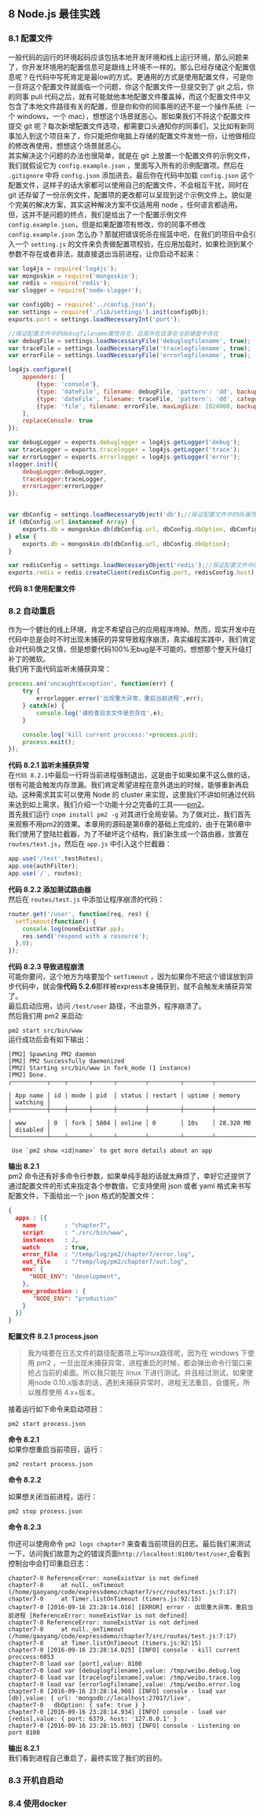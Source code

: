 ## 8 Node.js 最佳实践

### 8.1 配置文件
一般代码的运行的环境起码应该包括本地开发环境和线上运行环境，那么问题来了，你开发环境用的配置信息可是跟线上环境不一样的。那么已经存储这个配置信息呢？在代码中写死肯定是最low的方式。更通用的方式是使用配置文件，可是你一旦将这个配置文件就面临一个问题，你这个配置文件一旦提交到了 git 之后，你的同事 pull 代码之后，就有可能就他本地配置文件覆盖掉，而这个配置文件中又包含了本地文件路径有关的配置，但是你和你的同事用的还不是一个操作系统（一个 windows，一个 mac），想想这个场景就恶心。那如果我们不将这个配置文件提交 git 呢？每次新增配置文件选项，都需要口头通知你的同事们，又比如有新同事加入到这个项目来了，你只能把你电脑上存储的配置文件发他一份，让他做相应的修改再使用，想想这个场景就恶心。  
其实解决这个问题的办法也很简单，就是在 git 上放置一个配置文件的示例文件，我们就假设它为 `config.example.json` ，里面写入所有的示例配置项。然后在 `.gitignore` 中将 `config.json` 添加进去，最后你在代码中加载 `config.json` 这个配置文件，这样子的话大家都可以使用自己的配置文件，不会相互干扰，同时在 git 还存留了一份示例文件，配置项的更改都可以呈现到这个示例文件上。貌似是个完美的解决方案，其实这种解决方案不仅适用用 node ，任何语言都适用。  
但，这并不是问题的终点，我们是给出了一个配置示例文件 `config.example.json`，但是如果配置项有修改，你的同事不修改 `config.example.json` 怎么办？那就把错误扼杀在摇篮中吧，在我们的项目中会引入一个 `setting.js` 的文件来负责做配置项校验，在应用加载时，如果检测到某个参数不存在或者非法，就直接退出当前进程，让你启动不起来：  

```javascript
var log4js = require('log4js');
var mongoskin = require('mongoskin');
var redis = require('redis');
var slogger = require('node-slogger');

var configObj = require('../config.json');
var settings = require('./lib/settings').init(configObj);
exports.port = settings.loadNecessaryInt('port');

//保证配置文件中的debugfilename属性存在，且其所在目录在当前硬盘中存在
var debugFile = settings.loadNecessaryFile('debuglogfilename', true);
var traceFile = settings.loadNecessaryFile('tracelogfilename', true);
var errorFile = settings.loadNecessaryFile('errorlogfilename', true);

log4js.configure({
    appenders: [
        {type: 'console'},
        {type: 'dateFile', filename: debugFile, 'pattern': 'dd', backups: 10, category: 'debug'}, //
        {type: 'dateFile', filename: traceFile, 'pattern': 'dd', category: 'trace'},
        {type: 'file', filename: errorFile, maxLogSize: 1024000, backups: 10, category: 'error'}
    ],
    replaceConsole: true
});

var debugLogger = exports.debuglogger = log4js.getLogger('debug');
var traceLogger = exports.tracelogger = log4js.getLogger('trace');
var errorLogger = exports.errorlogger = log4js.getLogger('error');
slogger.init({
    debugLogger:debugLogger,
    traceLogger:traceLogger,
    errorLogger:errorLogger
});


var dbConfig = settings.loadNecessaryObject('db');//保证配置文件中的db属性存在
if (dbConfig.url instanceof Array) {
    exports.db = mongoskin.db(dbConfig.url, dbConfig.dbOption, dbConfig.relsetOption);
} else {
    exports.db = mongoskin.db(dbConfig.url, dbConfig.dbOption);
}

var redisConfig = settings.loadNecessaryObject('redis');//保证配置文件中的redis属性存在
exports.redis = redis.createClient(redisConfig.port, redisConfig.host);
```  
**代码 8.1 使用配置文件**  
### 8.2 自动重启
作为一个健壮的线上环境，肯定不希望自己的应用程序垮掉。然而，现实开发中在代码中总是会时不时出现未捕获的异常导致程序崩溃，真实编程实践中，我们肯定会对代码慎之又慎，但是想要代码100%无bug是不可能的，想想那个整天升级打补丁的微软。  
我们用下面代码监听未捕获异常：  

```javascript
process.on('uncaughtException', function(err) {
    try {
        errorlogger.error('出现重大异常，重启当前进程',err);
    } catch(e) {
        console.log('请检查日志文件是否存在',e);
    }

    console.log('kill current proccess:'+process.pid);
    process.exit();
});
```
**代码 8.2.1 监听未捕获异常**  
在`代码 8.2.1`中最后一行将当前进程强制退出，这是由于如果如果不这么做的话，很有可能会触发内存泄漏。我们肯定希望进程在意外退出的时候，能够重新再启动。这种需求其实可以使用 Node 的 cluster 来实现，这里我们不讲如何通过代码来达到如上需求，我们介绍一个功能十分之完备的工具——[pm2](http://pm2.keymetrics.io/)。  
首先我们运行 `cnpm install pm2 -g` 对其进行全局安装。为了做对比，我们首先来观察不用pm2的效果。本章用的源码是第6章的基础上完成的，由于在第6章中我们使用了登陆拦截器，为了不破坏这个结构，我们新生成一个路由器，放置在 `routes/test.js`，然后在 `app.js` 中引入这个拦截器：

```javascript
app.use('/test',testRotes);
app.use(authFilter);
app.use('/', routes);
```
**代码 8.2.2 添加测试路由器**  
然后在 `routes/test.js` 中添加让程序崩溃的代码：

```javascript
router.get('/user', function(req, res) {
  setTimeout(function() {
    console.log(noneExistVar.pp);
    res.send('respond with a resource');
  },0);  
});
```
**代码 8.2.3 导致进程崩溃**  
可能你要问，这个地方为啥要加个 `setTimeout` ，因为如果你不把这个错误放到异步代码中，就会像**代码 5.2.6**那样被express本身捕获到，就不会触发未捕获异常了。  
最后启动应用，访问 `/test/user` 路径，不出意外，程序崩溃了。  
然后我们用 pm2 来启动:  

`pm2 start src/bin/www`   
运行成功后会有如下输出：

```
[PM2] Spawning PM2 daemon                                                                                                         
[PM2] PM2 Successfully daemonized                                                                                                 
[PM2] Starting src/bin/www in fork_mode (1 instance)                                                                              
[PM2] Done.                                                                                                                       
┌──────────┬────┬──────┬──────┬────────┬─────────┬────────┬─────────────┬──────────┐                                                                  
                                                                                                              
│ App name │ id │ mode │ pid  │ status │ restart │ uptime │ memory      │ watching │                                              
├──────────┼────┼──────┼──────┼────────┼─────────┼────────┼─────────────┼──────────┤                                                                  
                                                                                                              
│ www      │ 0  │ fork │ 5804 │ online │ 0       │ 10s    │ 28.328 MB   │ disabled │                                              
└──────────┴────┴──────┴──────┴────────┴─────────┴────────┴─────────────┴──────────┘                                                                  
                                                                                                              
 Use `pm2 show <id|name>` to get more details about an app
```  
**输出 8.2.1**  
pm2 命令还有好多命令行参数，如果单纯手敲的话就太麻烦了，幸好它还提供了通过配置文件的形式来指定各个参数值，它支持使用 json 或者 yaml 格式来书写配置文件，下面给出一个 json 格式的配置文件：

```json
{
  apps : [{
    name        : "chapter7",
    script      : "./src/bin/www",
    instances   : 2,
    watch       : true,
    error_file  : "/temp/log/pm2/chapter7/error.log",
    out_file    : "/temp/log/pm2/chapter7/out.log",
    env: {
      "NODE_ENV": "development",
    },
    env_production : {
       "NODE_ENV": "production"
    }
  }]
}
```  
**配置文件 8.2.1 process.json**  
> 我为啥要在日志文件的路径配置项上写linux路径呢，因为在 windows 下使用 pm2 ，一旦出现未捕获异常，进程重启的时候，都会弹出命令行窗口来抢占当前的桌面。所以我只能在 linux 下进行测试。并且经过测试，如果使用node 0.10.x版本的话，遇到未捕获异常时，进程无法重启，会僵死，所以推荐使用 4.x+版本。


接着运行如下命令来启动项目：

```
pm2 start process.json
```  
**命令 8.2.1**  
如果你想重启当前项目，运行：  

```
pm2 restart process.json
```
**命令 8.2.2**  

如果想关闭当前进程，运行：

```
pm2 stop process.json
```
**命令 8.2.3**  


你还可以使用命令 `pm2 logs chapter7` 来查看当前项目的日志。最后我们来测试一下，访问我们故意为之的错误页面`http://localhost:8100/test/user`,会看到控制台中会打印重启日志：

```
chapter7-0 ReferenceError: noneExistVar is not defined
chapter7-0     at null._onTimeout (/home/gaoyang/code/expressdemo/chapter7/src/routes/test.js:7:17)
chapter7-0     at Timer.listOnTimeout (timers.js:92:15)
chapter7-0 [2016-09-16 23:28:14.016] [ERROR] error - 出现重大异常，重启当前进程 [ReferenceError: noneExistVar is not defined]
chapter7-0 ReferenceError: noneExistVar is not defined
chapter7-0     at null._onTimeout (/home/gaoyang/code/expressdemo/chapter7/src/routes/test.js:7:17)
chapter7-0     at Timer.listOnTimeout (timers.js:92:15)
chapter7-0 [2016-09-16 23:28:14.025] [INFO] console - kill current proccess:6053
chapter7-0 load var [port],value: 8100
chapter7-0 load var [debuglogfilename],value: /tmp/weibo.debug.log
chapter7-0 load var [tracelogfilename],value: /tmp/weibo.trace.log
chapter7-0 load var [errorlogfilename],value: /tmp/weibo.error.log
chapter7-0 [2016-09-16 23:28:14.908] [INFO] console - load var [db],value: { url: 'mongodb://localhost:27017/live',
chapter7-0   dbOption: { safe: true } }
chapter7-0 [2016-09-16 23:28:14.934] [INFO] console - load var [redis],value: { port: 6379, host: '127.0.0.1' }
chapter7-0 [2016-09-16 23:28:15.003] [INFO] console - Listening on port 8100
```
**输出 8.2.1**  
我们看到进程自己重启了，最终实现了我们的目的。  

### 8.3 开机自启动

### 8.4 使用docker